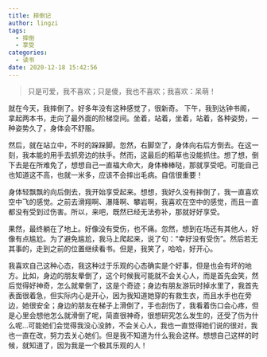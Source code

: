 ```yaml
---
title: 摔倒记
author: lingzi
tags:
  - 摔倒
  - 享受
categories:
  - 读书
date: 2020-12-18 15:42:56
---
```


> 只是可爱，我不喜欢；只是傻，我也不喜欢；我喜欢：呆萌！ 

就在今天，我摔倒了。好多年没有这种感觉了，很新奇。
下午，我到达钟书阁，拿起两本书，走向了最外面的阶梯空间。坐着，站着，坐着，站着，各种姿势，一种姿势久了，身体会不舒服。

然后，就在站立中，不时的跺跺脚。忽然，右脚空了，身体向右后方倒去。在这一刻，我本能的用手去抓旁边的扶手。然而，这最后的稻草也没能抓住。想了想，倒下去是在所难免了，想想自己一直福大命大，身体棒棒哒，那就享受吧。可能自己也知道这不高，也就一米多，应该不会摔出毛病。自信很重要！

身体轻飘飘的向后倒去，我开始享受起来。想想，我好久没有摔倒了，我一直喜欢空中飞的感觉。之前去滑翔啊、瀑降啊、攀岩啊，我喜欢在空中的感觉，而且一直都没有受到过伤害。所以，来吧，既然已经无法弥补，那就好好享受。

果然，最终躺在了地上。好像没有受伤，也不痛。忽然，想到在场还有其他人，好像有点尴尬。为了避免尴尬，我马上爬起来，说了句：“幸好没有受伤”。然后若无其事的，走到之前的位置继续看书。但是，我笑了，哈哈，好开心。

我喜欢自己这种心态，我这种过于乐观的心态确实是个好事，但是也会有坏的地方。比如，身边的朋友晕倒了，这个时候我可能就不会关心人，而是首先会笑，然后觉得好神奇，怎么就晕倒了，这是个奇迹；身边有朋友游玩时掉水里了，我首先表面很着急，但实际内心是开心，因为我知道她穿的有救生衣，而且水手也在旁边，她很安全；身边的朋友在梯子上滑倒了，手也刮伤了，我看着伤口会心疼，但是心里会想他怎么就滑倒了呢，简直很神奇，很想研究怎么发生的，还受了伤为什么呢...可能她们会觉得我没心没肺，不会关心人，我也一直觉得她们说的很对，我也一直在改，努力去关心她们。但是我不知道为什么我会这样。想想自己这样的时候，就知道了，因为我是一个极其乐观的人！